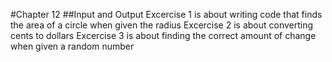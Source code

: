 #Chapter 12
##Input and Output
Excercise 1 is about writing code that finds the area of a circle when given the radius
Excercise 2 is about converting cents to dollars
Excercise 3 is about finding the correct amount of change when given a random number
